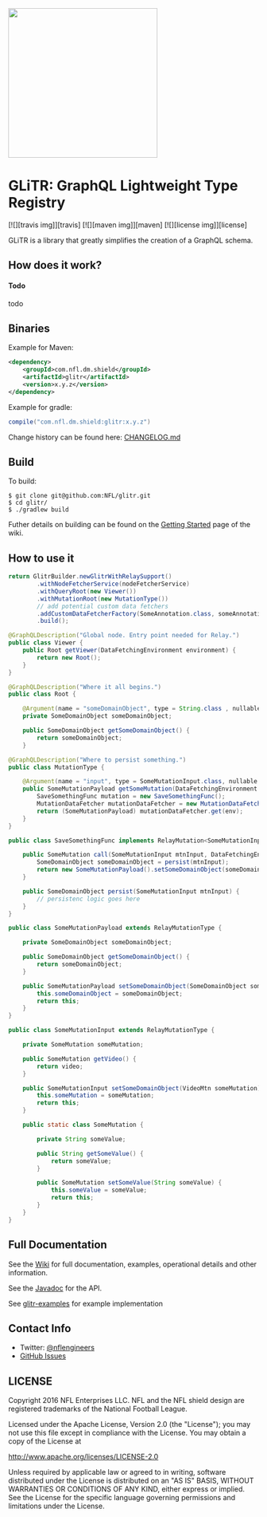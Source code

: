 <img src="http://static.nfl.com/static/content/public/static/img/logos/nfl-engineering-light.svg" width="300" />

# GLiTR: GraphQL Lightweight Type Registry

[![][travis img]][travis]
[![][maven img]][maven]
[![][license img]][license]

GLiTR is a library that greatly simplifies the creation of a GraphQL schema.

## How does it work?

#### Todo

todo

## Binaries

Example for Maven:

```xml
<dependency>
    <groupId>com.nfl.dm.shield</groupId>
    <artifactId>glitr</artifactId>
    <version>x.y.z</version>
</dependency>
```

Example for gradle:

```gradle
compile("com.nfl.dm.shield:glitr:x.y.z")
```

Change history can be found here: [CHANGELOG.md](https://github.com/NFL/glitr/blob/master/CHANGELOG.md)

## Build

To build:

```
$ git clone git@github.com:NFL/glitr.git
$ cd glitr/
$ ./gradlew build
```

Futher details on building can be found on the [Getting Started](https://github.com/NFL/glitr/wiki/Getting-Started) page of the wiki.

## How to use it

```java
return GlitrBuilder.newGlitrWithRelaySupport()
        .withNodeFetcherService(nodeFetcherService)
        .withQueryRoot(new Viewer())
        .withMutationRoot(new MutationType())
        // add potential custom data fetchers
        .addCustomDataFetcherFactory(SomeAnnotation.class, someAnnotationBasedDataFetcherFactory)
        .build();
```

```java
@GraphQLDescription("Global node. Entry point needed for Relay.")
public class Viewer {
    public Root getViewer(DataFetchingEnvironment environment) {
        return new Root();
    }
}
```

```java
@GraphQLDescription("Where it all begins.")
public class Root {

    @Argument(name = "someDomainObject", type = String.class , nullable = true)
    private SomeDomainObject someDomainObject;

    public SomeDomainObject getSomeDomainObject() {
        return someDomainObject;
    }
```

```java
@GraphQLDescription("Where to persist something.")
public class MutationType {

    @Argument(name = "input", type = SomeMutationInput.class, nullable = false)
    public SomeMutationPayload getSomeMutation(DataFetchingEnvironment env) {
        SaveSomethingFunc mutation = new SaveSomethingFunc();
        MutationDataFetcher mutationDataFetcher = new MutationDataFetcher(SomeMutationInput.class, new SomeValidator(), mutation);
        return (SomeMutationPayload) mutationDataFetcher.get(env);
    }
}
```

```java
public class SaveSomethingFunc implements RelayMutation<SomeMutationInput, SomeMutationPayload> {

    public SomeMutation call(SomeMutationInput mtnInput, DataFetchingEnvironment env) {
        SomeDomainObject someDomainObject = persist(mtnInput);
        return new SomeMutationPayload().setSomeDomainObject(someDomainObject);
    }

    public SomeDomainObject persist(SomeMutationInput mtnInput) {
        // persistenc logic goes here
    }
}
```

```java
public class SomeMutationPayload extends RelayMutationType {

    private SomeDomainObject someDomainObject;

    public SomeDomainObject getSomeDomainObject() {
        return someDomainObject;
    }

    public SomeMutationPayload setSomeDomainObject(SomeDomainObject someDomainObject) {
        this.someDomainObject = someDomainObject;
        return this;
    }
}
```

```java
public class SomeMutationInput extends RelayMutationType {

    private SomeMutation someMutation;

    public SomeMutation getVideo() {
        return video;
    }

    public SomeMutationInput setSomeDomainObject(VideoMtn someMutation) {
        this.someMutation = someMutation;
        return this;
    }

    public static class SomeMutation {

        private String someValue;

        public String getSomeValue() {
            return someValue;
        }

        public SomeMutation setSomeValue(String someValue) {
            this.someValue = someValue;
            return this;
        }
    }
}
```

## Full Documentation

See the [Wiki](https://github.com/NFL/glitr/wiki/) for full documentation, examples, operational details and other information.

See the [Javadoc](https://github.com/NFL/glitr/javadoc) for the API.

See [glitr-examples](https://github.com/NFL/glitr/tree/master/glitr-examples/src/main/java/com/nfl/dm/glitr/examples) for example implementation

## Contact Info

- Twitter: [@nflengineers](http://twitter.com/nflengineers)
- [GitHub Issues](https://github.com/NFL/glitr/issues)


## LICENSE

Copyright 2016 NFL Enterprises LLC. NFL and the NFL shield design are
registered trademarks of the National Football League.

Licensed under the Apache License, Version 2.0 (the "License");
you may not use this file except in compliance with the License.
You may obtain a copy of the License at

<http://www.apache.org/licenses/LICENSE-2.0>

Unless required by applicable law or agreed to in writing, software
distributed under the License is distributed on an "AS IS" BASIS,
WITHOUT WARRANTIES OR CONDITIONS OF ANY KIND, either express or implied.
See the License for the specific language governing permissions and
limitations under the License.